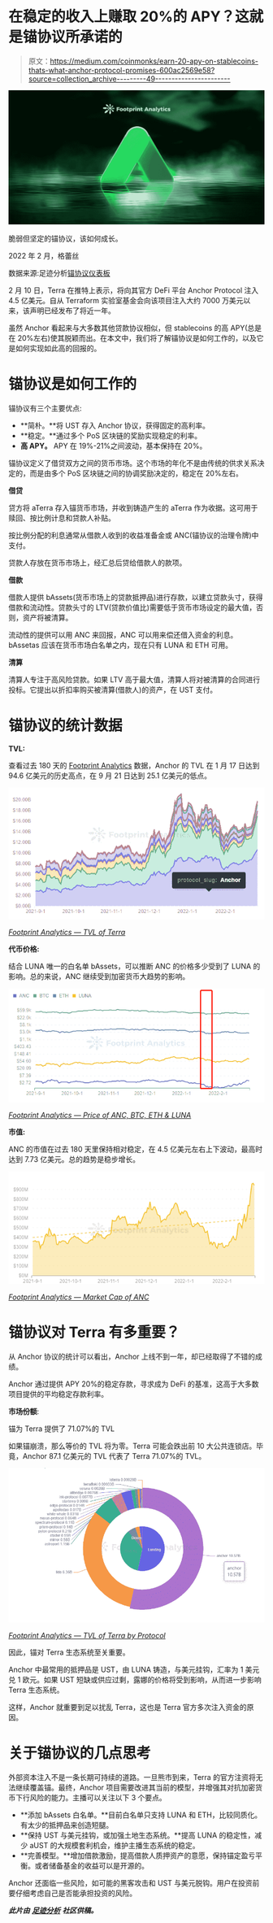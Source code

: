 # 在稳定的收入上赚取 20%的 APY？这就是锚协议所承诺的

> 原文：<https://medium.com/coinmonks/earn-20-apy-on-stablecoins-thats-what-anchor-protocol-promises-600ac2569e58?source=collection_archive---------49----------------------->

![](img/0902d1de05ef3ed930d1da5e2170c62c.png)

脆弱但坚定的锚协议，该如何成长。

2022 年 2 月，格蕾丝

数据来源:足迹分析[锚协议仪表板](https://www.footprint.network/guest/dashboard/anchor-protocol-dashbord-fp-5a781905-2fef-43fa-b1aa-99d18815f173?channel=u-DnmMUY#secret=74D09497B2B8522F289714E29509E2FF)

2 月 10 日，Terra 在推特上表示，将向其官方 DeFi 平台 Anchor Protocol 注入 4.5 亿美元。自从 Terraform 实验室基金会向该项目注入大约 7000 万美元以来，该声明已经发布了将近一年。

虽然 Anchor 看起来与大多数其他贷款协议相似，但 stablecoins 的高 APY(总是在 20%左右)使其脱颖而出。在本文中，我们将了解锚协议是如何工作的，以及它是如何实现如此高的回报的。

# 锚协议是如何工作的

锚协议有三个主要优点:

*   **简朴。**将 UST 存入 Anchor 协议，获得固定的高利率。
*   **稳定。**通过多个 PoS 区块链的奖励实现稳定的利率。
*   **高 APY。** APY 在 19%-21%之间波动，基本保持在 20%。

锚协议定义了借贷双方之间的货币市场。这个市场的年化不是由传统的供求关系决定的，而是由多个 PoS 区块链之间的协调奖励决定的，稳定在 20%左右。

**借贷**

贷方将 aTerra 存入锚货币市场，并收到铸造产生的 aTerra 作为收据。这可用于赎回、按比例计息和贷款人补贴。

按比例分配的利息通常从借款人收到的收益准备金或 ANC(锚协议的治理令牌)中支付。

贷款人存放在货币市场上，经汇总后贷给借款人的款项。

**借款**

借款人提供 bAssets(货币市场上的贷款抵押品)进行存款，以建立贷款头寸，获得借款和流动性。贷款头寸的 LTV(贷款价值比)需要低于货币市场设定的最大值，否则，资产将被清算。

流动性的提供可以用 ANC 来回报，ANC 可以用来偿还借入资金的利息。bAssetas 应该在货币市场白名单之内，现在只有 LUNA 和 ETH 可用。

**清算**

清算人专注于高风险贷款。如果 LTV 高于最大值，清算人将对被清算的合同进行投标。它提出以折扣率购买被清算(借款人)的资产，在 UST 支付。

# 锚协议的统计数据

**TVL:**

查看过去 180 天的 [Footprint Analytics](https://www.footprint.network/) 数据，Anchor 的 TVL 在 1 月 17 日达到 94.6 亿美元的历史高点，在 9 月 21 日达到 25.1 亿美元的低点。

![](img/62d20ec29524db3f00721f810c6221db.png)

[*Footprint Analytics — TVL of Terra*](https://www.footprint.network/guest/chart/tvl-of-anchor-protocol-fp-f28cac73-a656-4f68-a7d9-7b2c19fdf573?channel=u-DnmMUY#secret=D937092B6C1BB7166DDA3606558B6EC6)

**代币价格:**

结合 LUNA 唯一的白名单 bAssets，可以推断 ANC 的价格多少受到了 LUNA 的影响。总的来说，ANC 继续受到加密货币大趋势的影响。

![](img/452f18837ed820d475bc77e1d364bfb3.png)

[*Footprint Analytics — Price of ANC, BTC, ETH & LUNA*](https://www.footprint.network/guest/chart/price-of-anc-btc-eth-luna-fp-258fe243-4834-4793-a1b6-e91e744669b7?channel=u-DnmMUY#secret=E24892A76EDAD69DD2267A659AAAD764)

**市值:**

ANC 的市值在过去 180 天里保持相对稳定，在 4.5 亿美元左右上下波动，最高时达到 7.73 亿美元。总的趋势是稳步增长。

![](img/2e2e473e4cee10b9e4ddf60903873e82.png)

[*Footprint Analytics — Market Cap of ANC*](https://www.footprint.network/guest/chart/market-cap-of-anc-fp-6b343612-a374-4984-aac7-30031c38c1ba?channel=u-DnmMUY#secret=9C6B6713176EE57CE8F1063E6744560B)

# 锚协议对 Terra 有多重要？

从 Anchor 协议的统计可以看出，Anchor 上线不到一年，却已经取得了不错的成绩。

Anchor 通过提供 APY 20%的稳定存款，寻求成为 DeFi 的基准，这高于大多数项目提供的平均稳定存款利率。

**市场份额**:

锚为 Terra 提供了 71.07%的 TVL

如果锚崩溃，那么等价的 TVL 将为零。Terra 可能会跌出前 10 大公共连锁店。毕竟，Anchor 87.1 亿美元的 TVL 代表了 Terra 71.07%的 TVL。

![](img/5711eec99b918eed369494c78122bd5f.png)

[*Footprint Analytics — TVL of Terra by Protocol*](https://www.footprint.network/guest/chart/tvl-of-terra-by-protocol-fp-d3be96e0-e5e5-4138-bc9b-205b6950e88d?channel=u-DnmMUY#secret=2DB0294DF322AA4613270DCA3447601D)

因此，锚对 Terra 生态系统至关重要。

Anchor 中最常用的抵押品是 UST，由 LUNA 铸造，与美元挂钩，汇率为 1 美元兑 1 欧元。如果 UST 短缺或供应过剩，露娜的价格将受到影响，从而进一步影响 Terra 生态系统。

这样，Anchor 就重要到足以扰乱 Terra，这也是 Terra 官方多次注入资金的原因。

# 关于锚协议的几点思考

外部资本注入不是一条长期可持续的道路。一旦熊市到来，Terra 的官方注资将无法继续覆盖锚。最终，Anchor 项目需要改进其当前的模型，并增强其对抗加密货币下行风险的能力。主播可以关注以下 3 个要点。

*   **添加 bAssets 白名单。**目前白名单只支持 LUNA 和 ETH，比较同质化。有太少的抵押品来创造短腿。
*   **保持 UST 与美元挂钩，或加强土地生态系统。**提高 LUNA 的稳定性，减少 aUST 的大规模套利机会，维护主播生态系统的稳定。
*   **完善模型。**增加借款激励，提高借款人质押资产的意愿，保持锚定盈亏平衡。或者储备基金的收益可以是开源的。

Anchor 还面临一些风险，如可能的黑客攻击和 UST 与美元脱钩。用户在投资前要仔细考虑自己是否能承担投资的风险。

***此片由*** [***足迹分析***](https://www.footprint.network) ***社区供稿。***